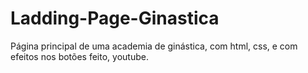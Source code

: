 # Ladding-Page-Ginastica
Página principal de uma academia de ginástica, com html, css, e com efeitos nos botões feito, youtube.
